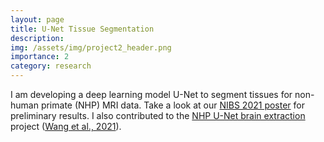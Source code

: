 ```yaml
---
layout: page
title: U-Net Tissue Segmentation
description: 
img: /assets/img/project2_header.png
importance: 2
category: research
---
```


I am developing a deep learning model U-Net to segment tissues for non-human primate (NHP) MRI data. Take a look at our [NIBS 2021 poster](../../assets/poster/NIBS21_XL.pdf) for preliminary results. I also contributed to the [NHP U-Net brain extraction](https://github.com/HumanBrainED/NHP-BrainExtraction) project ([Wang et al., 2021](https://www.sciencedirect.com/science/article/pii/S1053811921002780)).

<div class="row justify-content-sm-center">
    <div class="col-sm-6 mt-3 mt-md-0">
        <object data="../../assets/poster/NIBS21_XL.pdf" type="application/pdf" width="390px" height="560px">
        </object>
    </div>
    <div class="col-sm-6 mt-3 mt-md-0">
        <object data="../../assets/poster/OHBM21_XW.pdf" type="application/pdf" width="390px" height="560px">
        </object>
    </div>
</div>
